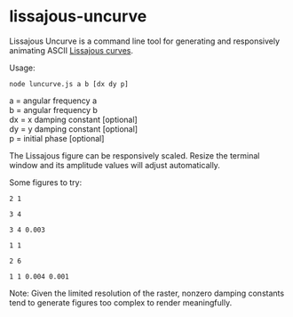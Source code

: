 # lissajous-uncurve

Lissajous Uncurve is a command line tool for generating and responsively animating ASCII [Lissajous curves](https://en.wikipedia.org/wiki/Lissajous_curve).

Usage: 

`node luncurve.js a b [dx dy p]`

a = angular frequency a  
b = angular frequency b  
dx = x damping constant [optional]  
dy = y damping constant [optional]  
p = initial phase [optional]  

The Lissajous figure can be responsively scaled. Resize the terminal window and its amplitude values will adjust automatically.

Some figures to try:

`2 1` 

`3 4` 

`3 4 0.003`

`1 1`

`2 6`

`1 1 0.004 0.001`

Note: Given the limited resolution of the raster, nonzero damping constants tend to generate figures too complex to render meaningfully.